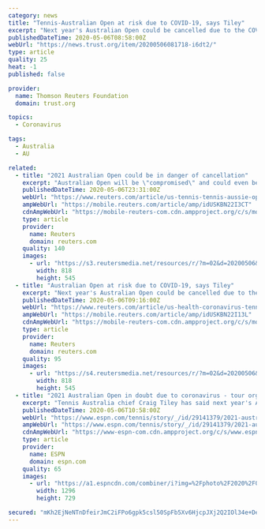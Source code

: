 ```yaml
---
category: news
title: "Tennis-Australian Open at risk due to COVID-19, says Tiley"
excerpt: "Next year's Australian Open could be cancelled due to the COVID-19 pandemic and even if the first Grand Slam of 2021 goes ahead fans from abroad will not be able to attend, Tennis Australia chief Craig Tiley said on Wednesday."
publishedDateTime: 2020-05-06T08:58:00Z
webUrl: "https://news.trust.org/item/20200506081718-i6dt2/"
type: article
quality: 25
heat: -1
published: false

provider:
  name: Thomson Reuters Foundation
  domain: trust.org

topics:
  - Coronavirus

tags:
  - Australia
  - AU

related:
  - title: "2021 Australian Open could be in danger of cancellation"
    excerpt: "Australian Open will be \"compromised\" and could even be canceled due to the coronavirus pandemic, Tennis Australia chief executive officer Craig Tiley said on Wednesday."
    publishedDateTime: 2020-05-06T23:31:00Z
    webUrl: "https://www.reuters.com/article/us-tennis-tennis-aussie-open-idUSKBN22I3CT"
    ampWebUrl: "https://mobile.reuters.com/article/amp/idUSKBN22I3CT"
    cdnAmpWebUrl: "https://mobile-reuters-com.cdn.ampproject.org/c/s/mobile.reuters.com/article/amp/idUSKBN22I3CT"
    type: article
    provider:
      name: Reuters
      domain: reuters.com
    quality: 140
    images:
      - url: "https://s3.reutersmedia.net/resources/r/?m=02&d=20200506&t=2&i=1517729421&w=&fh=545px&fw=&ll=&pl=&sq=&r=LYNXMPEG4524K"
        width: 818
        height: 545
  - title: "Australian Open at risk due to COVID-19, says Tiley"
    excerpt: "Next year's Australian Open could be cancelled due to the COVID-19 pandemic and even if the first Grand Slam of 2021 goes ahead fans from abroad will not be able to attend, Tennis Australia chief Craig Tiley said on Wednesday."
    publishedDateTime: 2020-05-06T09:16:00Z
    webUrl: "https://www.reuters.com/article/us-health-coronavirus-tennis-australia-idUSKBN22I13L"
    ampWebUrl: "https://mobile.reuters.com/article/amp/idUSKBN22I13L"
    cdnAmpWebUrl: "https://mobile-reuters-com.cdn.ampproject.org/c/s/mobile.reuters.com/article/amp/idUSKBN22I13L"
    type: article
    provider:
      name: Reuters
      domain: reuters.com
    quality: 95
    images:
      - url: "https://s4.reutersmedia.net/resources/r/?m=02&d=20200506&t=2&i=1517631443&w=&fh=545px&fw=&ll=&pl=&sq=&r=LYNXMPEG450KX"
        width: 818
        height: 545
  - title: "2021 Australian Open in doubt due to coronavirus - tour organiser"
    excerpt: "Tennis Australia chief Craig Tiley has said next year's Australian Open could be cancelled due to the coronavirus pandemic."
    publishedDateTime: 2020-05-06T10:58:00Z
    webUrl: "https://www.espn.com/tennis/story/_/id/29141379/2021-australian-open-doubt-due-coronavirus-tour-organiser"
    ampWebUrl: "https://www.espn.com/tennis/story/_/id/29141379/2021-australian-open-doubt-due-coronavirus-tour-organiser?platform=amp"
    cdnAmpWebUrl: "https://www-espn-com.cdn.ampproject.org/c/s/www.espn.com/tennis/story/_/id/29141379/2021-australian-open-doubt-due-coronavirus-tour-organiser?platform=amp"
    type: article
    provider:
      name: ESPN
      domain: espn.com
    quality: 65
    images:
      - url: "https://a1.espncdn.com/combiner/i?img=%2Fphoto%2F2020%2F0506%2Fr695991_1296x729_16%2D9.jpg"
        width: 1296
        height: 729

secured: "mKh2EjNeNTnDfeirJmC2iFPo6gpk5csl50SpFb5Xv6HjcpJXj2Q2IOl34e+Defm9QM8KyiUprEOq342tzQSdsSAe67sui/7c+l3SPsJP4MyoOLuS380pAjZuwyEpyWYscZVPxgQku6RZ1jxcGmmfAfkeVpYRtA0JBg4QM+/lxSmXOUpnKpG95JtehM+PdH0H/hTzqUB+2UHLPOIKVSE2jZLYDRKKUccIQXwfMMCicxqBLcJycU+mTuin2XOCYETtyp84k6UHJYB+p8OaCcotN57gOka5fhSH8UMKn2e3DlLhT/DP9bp5ro4D1ti10hRy;F6jHCgJ3ZCdPFv1S8c/dNg=="
---
```


